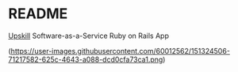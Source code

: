 # README

[Upskill](http://upskillcourses.com) Software-as-a-Service Ruby on Rails App

(https://user-images.githubusercontent.com/60012562/151324506-71217582-625c-4643-a088-dcd0cfa73ca1.png)
